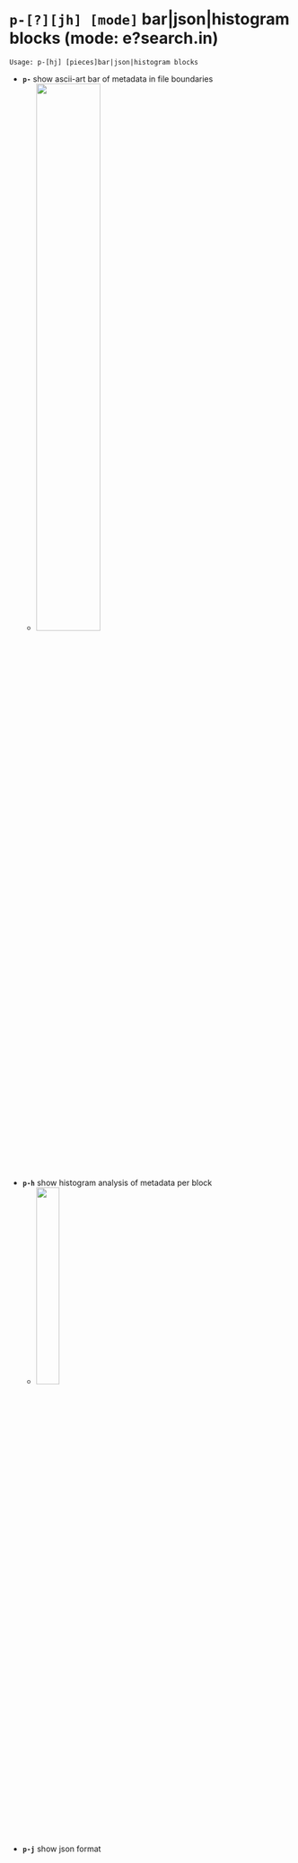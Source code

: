 <!-- TITLE: p- -->

#  **`p-[?][jh] [mode]`** bar|json|histogram blocks (mode: e?search.in)


```text
Usage: p-[hj] [pieces]bar|json|histogram blocks
```


- **`p-`** show ascii-art bar of metadata in file boundaries
	- <img src="/uploads/small-p/p-minus.png" width="50%">
- **`p-h`** show histogram analysis of metadata per block
	- <img src="/uploads/small-p/p-minus-h.png" width="30%">
- **`p-j`** show json format

<p hidden>p-</p>